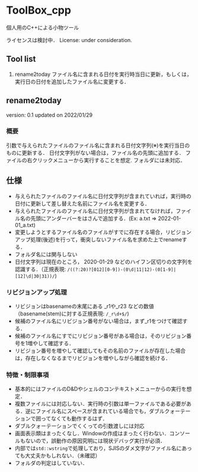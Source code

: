 # ToolBox_cpp

個人用のC++による小物ツール

ライセンスは検討中．
License: under consideration.

## Tool list

1. rename2today
    ファイル名に含まれる日付を実行時当日に更新，もしくは，実行日の日付を追加したファイル名に変更する．

## rename2today

version: 0.1
updated on 2022/01/29

### 概要

引数で与えられたファイルのファイル名に含まれる日付文字列(※)を実行当日のものに更新する．
日付文字列がない場合は，ファイル名の先頭に追加する．
ファイルの右クリックメニューから実行することを想定.
フォルダには未対応．

## 仕様

* 与えられたファイルのファイル名に日付文字列が含まれていれば，実行時の日付に更新して差し替えた名前にファイル名を変更する．
* 与えられたファイルのファイル名に日付文字列が含まれてなければ，ファイル名の先頭にアンダーバーをはさんで追加する．(Ex: a.txt => 2022-01-01_a.txt)
* 変更しようとするファイル名のファイルがすでに存在する場合，リビジョンアップ処理(後述)を行って，衝突しないファイル名を求めた上でrenameする．
* フォルダ名には関与しない
* 日付文字列は現在のところ， 2020-01-29 などのハイフン区切りの文字列を認識する．（正規表現: `/((?:20)?[012][0-9])-(0\d|11|12)-(0[1-9]|[12]\d|30|31))/`)

### リビジョンアップ処理

* リビジョンはbasenameの末尾にある _r1や_r23 などの数値 （basename(stem)に対する正規表現: `/_r\d+$/`)
* 候補のファイル名にリビジョン番号がない場合は，まず_r1をつけて確認する．
* 候補のファイル名にすでにリビジョン番号がある場合は，そのリビジョン番号を1増やして確認する．
* リビジョン番号を増やして確認してもその名前のファイルが存在した場合は，存在しなくなるまでリビジョンを増やしながら確認を続ける．

### 特徴・制限事項

* 基本的にはファイルのD&Dやシェルのコンテキストメニューからの実行を想定．
* 複数ファイルには対応しない．実行時の引数は単一ファイルである必要がある．逆にファイル名にスペースが含まれている場合でも，ダブルクォーテーションで囲ってなくても動作するはず．
* ダブルクォーテーションでくくっての引数渡しには対応
* 画面表示類はまったくなし．Windowの作成はまったく行わない．コンソールもないので，誤動作の原因究明には現状デバッグ実行が必須．
* 内部では`std::wstring`で処理しており，SJISのダメ文字がファイル名にあっても大丈夫かもしれない．（未確認）
* フォルダの判定はしていない．
